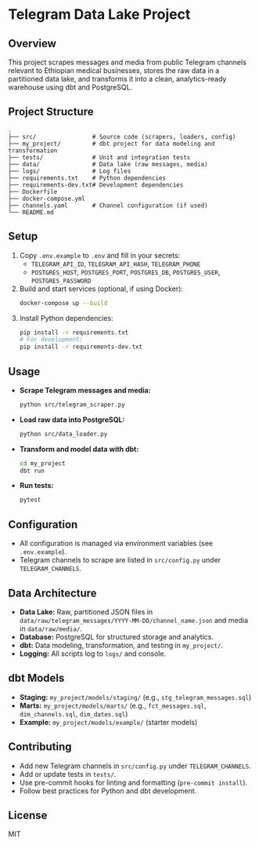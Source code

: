 # Telegram Data Lake Project

## Overview
This project scrapes messages and media from public Telegram channels relevant to Ethiopian medical businesses, stores the raw data in a partitioned data lake, and transforms it into a clean, analytics-ready warehouse using dbt and PostgreSQL.

## Project Structure
```
.
├── src/                # Source code (scrapers, loaders, config)
├── my_project/         # dbt project for data modeling and transformation
├── tests/              # Unit and integration tests
├── data/               # Data lake (raw messages, media)
├── logs/               # Log files
├── requirements.txt    # Python dependencies
├── requirements-dev.txt# Development dependencies
├── Dockerfile
├── docker-compose.yml
├── channels.yaml       # Channel configuration (if used)
└── README.md
```

## Setup
1. Copy `.env.example` to `.env` and fill in your secrets:
   - `TELEGRAM_API_ID`, `TELEGRAM_API_HASH`, `TELEGRAM_PHONE`
   - `POSTGRES_HOST`, `POSTGRES_PORT`, `POSTGRES_DB`, `POSTGRES_USER`, `POSTGRES_PASSWORD`
2. Build and start services (optional, if using Docker):
   ```sh
   docker-compose up --build
   ```
3. Install Python dependencies:
   ```sh
   pip install -r requirements.txt
   # For development:
   pip install -r requirements-dev.txt
   ```

## Usage
- **Scrape Telegram messages and media:**
  ```sh
  python src/telegram_scraper.py
  ```
- **Load raw data into PostgreSQL:**
  ```sh
  python src/data_loader.py
  ```
- **Transform and model data with dbt:**
  ```sh
  cd my_project
  dbt run
  ```
- **Run tests:**
  ```sh
  pytest
  ```

## Configuration
- All configuration is managed via environment variables (see `.env.example`).
- Telegram channels to scrape are listed in `src/config.py` under `TELEGRAM_CHANNELS`.

## Data Architecture
- **Data Lake:** Raw, partitioned JSON files in `data/raw/telegram_messages/YYYY-MM-DD/channel_name.json` and media in `data/raw/media/`.
- **Database:** PostgreSQL for structured storage and analytics.
- **dbt:** Data modeling, transformation, and testing in `my_project/`.
- **Logging:** All scripts log to `logs/` and console.

## dbt Models
- **Staging:** `my_project/models/staging/` (e.g., `stg_telegram_messages.sql`)
- **Marts:** `my_project/models/marts/` (e.g., `fct_messages.sql`, `dim_channels.sql`, `dim_dates.sql`)
- **Example:** `my_project/models/example/` (starter models)

## Contributing
- Add new Telegram channels in `src/config.py` under `TELEGRAM_CHANNELS`.
- Add or update tests in `tests/`.
- Use pre-commit hooks for linting and formatting (`pre-commit install`).
- Follow best practices for Python and dbt development.

## License
MIT 